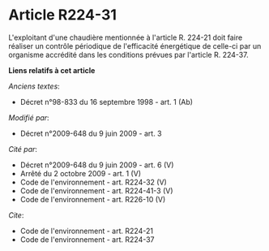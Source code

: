 # Article R224-31

L'exploitant d'une chaudière mentionnée à l'article R. 224-21 doit faire réaliser un contrôle périodique de l'efficacité
énergétique de celle-ci par un organisme accrédité dans les conditions prévues par l'article R. 224-37.

**Liens relatifs à cet article**

_Anciens textes_:

  - Décret n°98-833 du 16 septembre 1998 - art. 1 (Ab)

_Modifié par_:

  - Décret n°2009-648 du 9 juin 2009 - art. 3

_Cité par_:

  - Décret n°2009-648 du 9 juin 2009 - art. 6 (V)
  - Arrêté du 2 octobre 2009 - art. 1 (V)
  - Code de l'environnement - art. R224-32 (V)
  - Code de l'environnement - art. R224-41-3 (V)
  - Code de l'environnement - art. R226-10 (V)

_Cite_:

  - Code de l'environnement - art. R224-21
  - Code de l'environnement - art. R224-37
